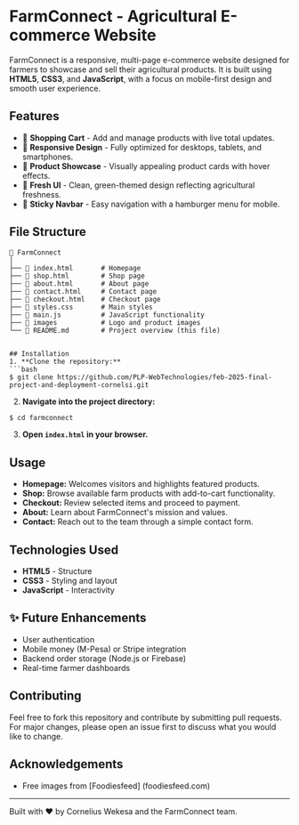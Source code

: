 # FarmConnect - Agricultural E-commerce Website

FarmConnect is a responsive, multi-page e-commerce website designed for farmers to showcase and sell their agricultural products. It is built using **HTML5**, **CSS3**, and **JavaScript**, with a focus on mobile-first design and smooth user experience.

## Features

* 🛒 **Shopping Cart** - Add and manage products with live total updates.
* 📱 **Responsive Design** - Fully optimized for desktops, tablets, and smartphones.
* 🍅 **Product Showcase** - Visually appealing product cards with hover effects.
* 🍃 **Fresh UI** - Clean, green-themed design reflecting agricultural freshness.
* 🎯 **Sticky Navbar** - Easy navigation with a hamburger menu for mobile.

## File Structure

````
📁 FarmConnect
│
├── 📄 index.html       # Homepage
├── 📄 shop.html        # Shop page
├── 📄 about.html       # About page
├── 📄 contact.html     # Contact page
├── 📄 checkout.html    # Checkout page
├── 📄 styles.css       # Main styles
├── 📄 main.js          # JavaScript functionality
├── 📁 images           # Logo and product images
└── 📄 README.md        # Project overview (this file)


## Installation
1. **Clone the repository:**
```bash
$ git clone https://github.com/PLP-WebTechnologies/feb-2025-final-project-and-deployment-cornelsi.git
````

2. **Navigate into the project directory:**

```bash
$ cd farmconnect
```

3. **Open `index.html` in your browser.**

## Usage

* **Homepage:** Welcomes visitors and highlights featured products.
* **Shop:** Browse available farm products with add-to-cart functionality.
* **Checkout:** Review selected items and proceed to payment.
* **About:** Learn about FarmConnect's mission and values.
* **Contact:** Reach out to the team through a simple contact form.

## Technologies Used

* **HTML5** - Structure
* **CSS3** - Styling and layout
* **JavaScript** - Interactivity

## ✨ Future Enhancements

* User authentication
* Mobile money (M-Pesa) or Stripe integration
* Backend order storage (Node.js or Firebase)
* Real-time farmer dashboards

## Contributing

Feel free to fork this repository and contribute by submitting pull requests. For major changes, please open an issue first to discuss what you would like to change.


## Acknowledgements

* Free images from [Foodiesfeed] (foodiesfeed.com)

---

Built with ❤️ by Cornelius Wekesa and the FarmConnect team.
